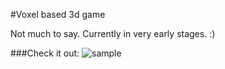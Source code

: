 #Voxel based 3d game

Not much to say. Currently in very early stages. :)

###Check it out:
![sample](./docs/res/sample.gif)

